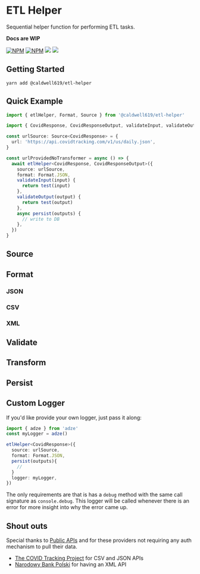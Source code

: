 # ETL Helper

Sequential helper function for performing ETL tasks.

**Docs are WIP**

[![NPM](https://img.shields.io/npm/v/@caldwell619/etl-helper.svg)](https://www.npmjs.com/package/@caldwell619/etl-helper) [![NPM](https://img.shields.io/bundlephobia/min/@caldwell619/etl-helper)](https://www.npmjs.com/package/@caldwell619/etl-helper) [![](https://img.shields.io/github/last-commit/christopher-caldwell/etl-helper)]() [![](https://img.shields.io/npm/types/typescript)]()

## Getting Started

```shell
yarn add @caldwell619/etl-helper
```

## Quick Example

```ts
import { etlHelper, Format, Source } from '@caldwell619/etl-helper'

import { CovidResponse, CovidResponseOutput, validateInput, validateOutput } from './schema'

const urlSource: Source<CovidResponse> = {
  url: 'https://api.covidtracking.com/v1/us/daily.json',
}

const urlProvidedNoTransformer = async () => {
  await etlHelper<CovidResponse, CovidResponseOutput>({
    source: urlSource,
    format: Format.JSON,
    validateInput(input) {
      return test(input)
    },
    validateOutput(output) {
      return test(output)
    },
    async persist(outputs) {
      // write to DB
    },
  })
}
```

## Source

## Format

### JSON

### CSV

### XML

## Validate

<!-- Talk about validate vs doing validation in transformer. Can use validate to return null and skip the row rather than throwing error -->

## Transform

## Persist

## Custom Logger

If you'd like provide your own logger, just pass it along:

```ts
import { adze } from 'adze'
const myLogger = adze()

etlHelper<CovidResponse>({
  source: urlSource,
  format: Format.JSON,
  persist(outputs){
    //
  }
  logger: myLogger,
})
```

The only requirements are that is has a `debug` method with the same call signature as `console.debug`. This logger will be called whenever there is an error for more insight into why the error came up.

## Shout outs

Special thanks to [Public APIs](https://github.com/public-apis/public-apis#currency-exchange) and for these providers not requiring any auth mechanism to pull their data.

- [The COVID Tracking Project](https://covidtracking.com/data/api) for CSV and JSON APIs
- [Narodowy Bank Polski](http://api.nbp.pl/en.html) for having an XML API
